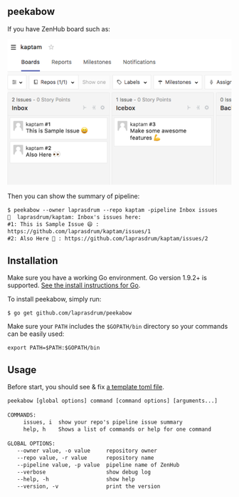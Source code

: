 ## peekabow

If you have ZenHub board such as:

![sample board](./.github/img/board.png)

Then you can show the summary of pipeline:

```
$ peekabow --owner laprasdrum --repo kaptam -pipeline Inbox issues
🔽  laprasdrum/kaptam: Inbox's issues here:
#1: This is Sample Issue 😄 : https://github.com/laprasdrum/kaptam/issues/1
#2: Also Here 👀 : https://github.com/laprasdrum/kaptam/issues/2
```

## Installation

Make sure you have a working Go environment.  Go version 1.9.2+ is supported.  [See
the install instructions for Go](http://golang.org/doc/install.html).

To install peekabow, simply run:
```
$ go get github.com/laprasdrum/peekabow
```

Make sure your `PATH` includes the `$GOPATH/bin` directory so your commands can
be easily used:
```
export PATH=$PATH:$GOPATH/bin
```

## Usage

Before start, you should see & fix [a template toml file](./config.toml.template).

```
peekabow [global options] command [command options] [arguments...]

COMMANDS:
     issues, i  show your repo's pipeline issue summary
     help, h    Shows a list of commands or help for one command

GLOBAL OPTIONS:
   --owner value, -o value     repository owner
   --repo value, -r value      repository name
   --pipeline value, -p value  pipeline name of ZenHub
   --verbose                   show debug log
   --help, -h                  show help
   --version, -v               print the version
```
